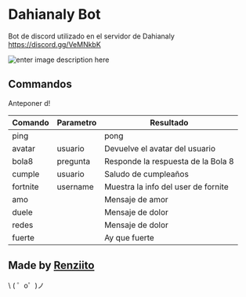 
Dahianaly Bot
=================

Bot de discord utilizado en el servidor de Dahianaly https://discord.gg/VeMNkbK

![enter image description here](https://cdn.glitch.com/b9b41fa0-8db5-4aa1-a643-fffac74a54f3/comision_040404.png?v=1563908296408)

Commandos
------------
Anteponer d!

|Comando|Parametro  |Resultado |
|--|--|--|
|ping  |  |pong |
|avatar | usuario | Devuelve el avatar del usuario |
|bola8 | pregunta | Responde la respuesta de la Bola 8 |
|cumple | usuario | Saludo de cumpleaños |
|fortnite | username | Muestra la info del user de fornite |
| amo |  | Mensaje de amor |
| duele |  | Mensaje de dolor |
| redes |  | Mensaje de dolor |
| fuerte |  | Ay que fuerte |


Made by [Renziito](mailto:sepia.aki@gmail.com)
-------------------

\ ( ゜o゜)ノ
